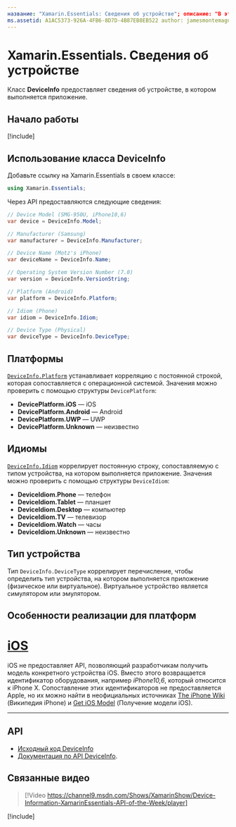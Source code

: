 ```yaml
---
название: "Xamarin.Essentials: Сведения об устройстве"; описание: "В этом документе описывается класс DeviceInfo в Xamarin.Essentials, с помощью которого можно получить сведения об устройстве, на котором выполняется приложение".
ms.assetid: A1AC5373-926A-4FB6-8D7D-4B87EB8EB522 author: jamesmontemagno ms.custom: video ms.author: jamont ms.date: 04.11.2018 no-loc: [Xamarin.Forms, Xamarin.Essentials]
---
```


# <a name="xamarinessentials-device-information"></a>Xamarin.Essentials. Сведения об устройстве

Класс **DeviceInfo** предоставляет сведения об устройстве, в котором выполняется приложение.

## <a name="get-started"></a>Начало работы

[!include[](~/essentials/includes/get-started.md)]

## <a name="using-deviceinfo"></a>Использование класса DeviceInfo

Добавьте ссылку на Xamarin.Essentials в своем классе:

```csharp
using Xamarin.Essentials;
```

Через API предоставляются следующие сведения:

```csharp
// Device Model (SMG-950U, iPhone10,6)
var device = DeviceInfo.Model;

// Manufacturer (Samsung)
var manufacturer = DeviceInfo.Manufacturer;

// Device Name (Motz's iPhone)
var deviceName = DeviceInfo.Name;

// Operating System Version Number (7.0)
var version = DeviceInfo.VersionString;

// Platform (Android)
var platform = DeviceInfo.Platform;

// Idiom (Phone)
var idiom = DeviceInfo.Idiom;

// Device Type (Physical)
var deviceType = DeviceInfo.DeviceType;
```

## <a name="platforms"></a>Платформы

[`DeviceInfo.Platform`](xref:Xamarin.Essentials.DeviceInfo.Platform) устанавливает корреляцию с постоянной строкой, которая сопоставляется с операционной системой. Значения можно проверить с помощью структуры `DevicePlatform`:

- **DevicePlatform.iOS** — iOS
- **DevicePlatform.Android** — Android
- **DevicePlatform.UWP** — UWP
- **DevicePlatform.Unknown** — неизвестно

## <a name="idioms"></a>Идиомы

[`DeviceInfo.Idiom`](xref:Xamarin.Essentials.DeviceInfo.Idiom) коррелирует постоянную строку, сопоставляемую с типом устройства, на котором выполняется приложение. Значения можно проверить с помощью структуры `DeviceIdiom`:

- **DeviceIdiom.Phone** — телефон
- **DeviceIdiom.Tablet** — планшет
- **DeviceIdiom.Desktop** — компьютер
- **DeviceIdiom.TV** — телевизор
- **DeviceIdiom.Watch** — часы
- **DeviceIdiom.Unknown** — неизвестно

## <a name="device-type"></a>Тип устройства

Тип `DeviceInfo.DeviceType` коррелирует перечисление, чтобы определить тип устройства, на котором выполняется приложение (физическое или виртуальное). Виртуальное устройство является симулятором или эмулятором.

## <a name="platform-implementation-specifics"></a>Особенности реализации для платформ

# <a name="ios"></a>[iOS](#tab/ios)

iOS не предоставляет API, позволяющий разработчикам получить модель конкретного устройства iOS. Вместо этого возвращается идентификатор оборудования, например _iPhone10,6_, который относится к iPhone X. Сопоставление этих идентификаторов не предоставляется Apple, но их можно найти в неофициальных источниках [The iPhone Wiki](https://www.theiphonewiki.com/wiki/Models) (Википедия iPhone) и [Get iOS Model](https://github.com/dannycabrera/Get-iOS-Model) (Получение модели iOS).

--------------

## <a name="api"></a>API

- [Исходный код DeviceInfo](https://github.com/xamarin/Essentials/tree/master/Xamarin.Essentials/DeviceInfo)
- [Документация по API DeviceInfo](xref:Xamarin.Essentials.DeviceInfo).

## <a name="related-video"></a>Связанные видео

> [!Video https://channel9.msdn.com/Shows/XamarinShow/Device-Information-XamarinEssentials-API-of-the-Week/player]

[!include[](~/essentials/includes/xamarin-show-essentials.md)]
